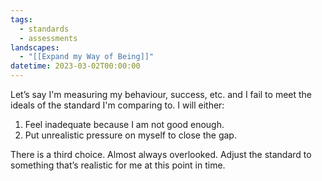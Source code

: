 ```yaml
---
tags:
  - standards
  - assessments
landscapes:
  - "[[Expand my Way of Being]]"
datetime: 2023-03-02T00:00:00
---
```

Let’s say I'm measuring my behaviour, success, etc. and I fail to meet the ideals of the standard I'm comparing to. I will either:

1. Feel inadequate because I am not good enough.
2. Put unrealistic pressure on myself to close the gap.

There is a third choice. Almost always overlooked. Adjust the standard to something that’s realistic for me at this point in time.